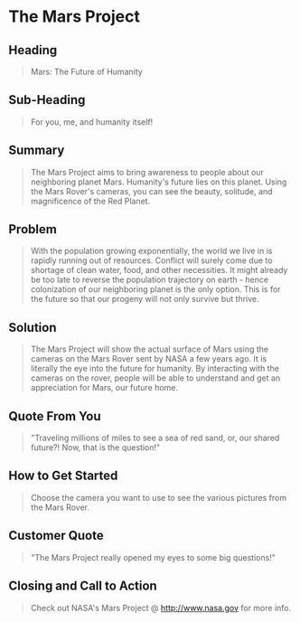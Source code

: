 # The Mars Project #

<!-- 
> This material was originally posted [here](http://www.quora.com/What-is-Amazons-approach-to-product-development-and-product-management). It is reproduced here for posterities sake.

There is an approach called "working backwards" that is widely used at Amazon. They work backwards from the customer, rather than starting with an idea for a product and trying to bolt customers onto it. While working backwards can be applied to any specific product decision, using this approach is especially important when developing new products or features.

For new initiatives a product manager typically starts by writing an internal press release announcing the finished product. The target audience for the press release is the new/updated product's customers, which can be retail customers or internal users of a tool or technology. Internal press releases are centered around the customer problem, how current solutions (internal or external) fail, and how the new product will blow away existing solutions.

If the benefits listed don't sound very interesting or exciting to customers, then perhaps they're not (and shouldn't be built). Instead, the product manager should keep iterating on the press release until they've come up with benefits that actually sound like benefits. Iterating on a press release is a lot less expensive than iterating on the product itself (and quicker!).

If the press release is more than a page and a half, it is probably too long. Keep it simple. 3-4 sentences for most paragraphs. Cut out the fat. Don't make it into a spec. You can accompany the press release with a FAQ that answers all of the other business or execution questions so the press release can stay focused on what the customer gets. My rule of thumb is that if the press release is hard to write, then the product is probably going to suck. Keep working at it until the outline for each paragraph flows. 

Oh, and I also like to write press-releases in what I call "Oprah-speak" for mainstream consumer products. Imagine you're sitting on Oprah's couch and have just explained the product to her, and then you listen as she explains it to her audience. That's "Oprah-speak", not "Geek-speak".

Once the project moves into development, the press release can be used as a touchstone; a guiding light. The product team can ask themselves, "Are we building what is in the press release?" If they find they're spending time building things that aren't in the press release (overbuilding), they need to ask themselves why. This keeps product development focused on achieving the customer benefits and not building extraneous stuff that takes longer to build, takes resources to maintain, and doesn't provide real customer benefit (at least not enough to warrant inclusion in the press release).
 -->
 
## Heading ##
  > Mars: The Future of Humanity 

## Sub-Heading ##
  > For you, me, and humanity itself!

## Summary ##
  > The Mars Project aims to bring awareness to people about our neighboring planet Mars. Humanity's future lies on this planet. Using the Mars Rover's cameras, you can see the beauty, solitude, and magnificence of the Red Planet.

## Problem ##
  > With the population growing exponentially, the world we live in is rapidly running out of resources. Conflict will surely come due to shortage of clean water, food, and other necessities. It might already be too late to reverse the population trajectory on earth - hence colonization of our neighboring planet is the only option. This is for the future so that our progeny will not only survive but thrive.

## Solution ##
  > The Mars Project will show the actual surface of Mars using the cameras on the Mars Rover sent by NASA a few years ago. It is literally the eye into the future for humanity. By interacting with the cameras on the rover, people will be able to understand and get an appreciation for Mars, our future home.

## Quote From You ##
  > "Traveling millions of miles to see a sea of red sand, or, our shared future?! Now, that is the question!"

## How to Get Started ##
  > Choose the camera you want to use to see the various pictures from the Mars Rover.

## Customer Quote ##
  > "The Mars Project really opened my eyes to some big questions!"

## Closing and Call to Action ##
  > Check out NASA's Mars Project @ http://www.nasa.gov for more info.
